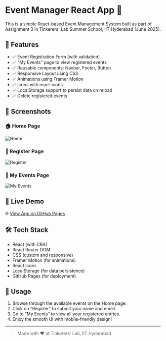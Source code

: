 # Event Manager React App 🎉

This is a simple React-based Event Management System built as part of Assignment 3 in Tinkerers' Lab Summer School, IIT Hyderabad (June 2025).

## 🚀 Features

- ✅ Event Registration Form (with validation)
- ✅ "My Events" page to view registered events
- ✅ Reusable components: Navbar, Footer, Button
- ✅ Responsive Layout using CSS
- ✅ Animations using Framer Motion
- ✅ Icons with react-icons
- ✅ LocalStorage support to persist data on reload
- ✅ Delete registered events

## 📸 Screenshots

### 🏠 Home Page
![Home](https://user-images.githubusercontent.com/your_id/home.png)

### 📝 Register Page
![Register](https://user-images.githubusercontent.com/your_id/register.png)

### 📅 My Events Page
![My Events](https://user-images.githubusercontent.com/your_id/myevents.png)


## 🔗 Live Demo

🌐 [View App on GitHub Pages](https://raunak5131.github.io/event-manager-react)

## 🛠️ Tech Stack

- React (with CRA)
- React Router DOM
- CSS (custom and responsive)
- Framer Motion (for animations)
- React Icons
- LocalStorage (for data persistence)
- GitHub Pages (for deployment)

## 🧭 Usage

1. Browse through the available events on the Home page.
2. Click on “Register” to submit your name and email.
3. Go to “My Events” to view all your registered entries.
4. Enjoy the smooth UI with mobile-friendly design!

---

> Made with ❤️ at Tinkerers’ Lab, IIT Hyderabad
